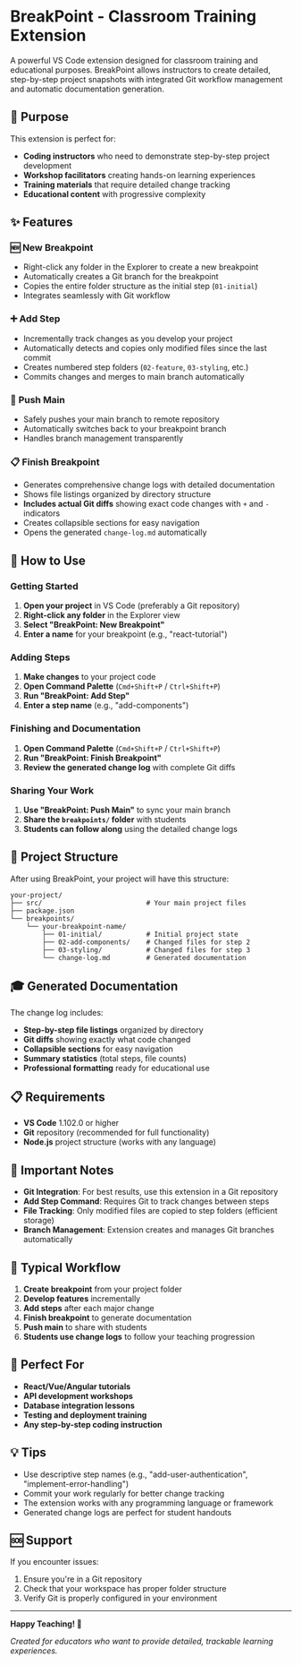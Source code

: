 # BreakPoint - Classroom Training Extension

A powerful VS Code extension designed for classroom training and educational purposes. BreakPoint allows instructors to create detailed, step-by-step project snapshots with integrated Git workflow management and automatic documentation generation.

## 🎯 Purpose

This extension is perfect for:
- **Coding instructors** who need to demonstrate step-by-step project development
- **Workshop facilitators** creating hands-on learning experiences
- **Training materials** that require detailed change tracking
- **Educational content** with progressive complexity

## ✨ Features

### 🆕 **New Breakpoint**
- Right-click any folder in the Explorer to create a new breakpoint
- Automatically creates a Git branch for the breakpoint
- Copies the entire folder structure as the initial step (`01-initial`)
- Integrates seamlessly with Git workflow

### ➕ **Add Step**
- Incrementally track changes as you develop your project
- Automatically detects and copies only modified files since the last commit
- Creates numbered step folders (`02-feature`, `03-styling`, etc.)
- Commits changes and merges to main branch automatically

### 🚀 **Push Main**
- Safely pushes your main branch to remote repository
- Automatically switches back to your breakpoint branch
- Handles branch management transparently

### 📋 **Finish Breakpoint**
- Generates comprehensive change logs with detailed documentation
- Shows file listings organized by directory structure
- **Includes actual Git diffs** showing exact code changes with `+` and `-` indicators
- Creates collapsible sections for easy navigation
- Opens the generated `change-log.md` automatically

## 🔧 How to Use

### Getting Started

1. **Open your project** in VS Code (preferably a Git repository)
2. **Right-click any folder** in the Explorer view
3. **Select "BreakPoint: New Breakpoint"**
4. **Enter a name** for your breakpoint (e.g., "react-tutorial")

### Adding Steps

1. **Make changes** to your project code
2. **Open Command Palette** (`Cmd+Shift+P` / `Ctrl+Shift+P`)
3. **Run "BreakPoint: Add Step"**
4. **Enter a step name** (e.g., "add-components")

### Finishing and Documentation

1. **Open Command Palette** (`Cmd+Shift+P` / `Ctrl+Shift+P`)
2. **Run "BreakPoint: Finish Breakpoint"**
3. **Review the generated change log** with complete Git diffs

### Sharing Your Work

1. **Use "BreakPoint: Push Main"** to sync your main branch
2. **Share the `breakpoints/` folder** with students
3. **Students can follow along** using the detailed change logs

## 📁 Project Structure

After using BreakPoint, your project will have this structure:

```
your-project/
├── src/                          # Your main project files
├── package.json
└── breakpoints/
    └── your-breakpoint-name/
        ├── 01-initial/           # Initial project state
        ├── 02-add-components/    # Changed files for step 2
        ├── 03-styling/           # Changed files for step 3
        └── change-log.md         # Generated documentation
```

## 🎓 Generated Documentation

The change log includes:
- **Step-by-step file listings** organized by directory
- **Git diffs** showing exactly what code changed
- **Collapsible sections** for easy navigation
- **Summary statistics** (total steps, file counts)
- **Professional formatting** ready for educational use

## 📋 Requirements

- **VS Code** 1.102.0 or higher
- **Git** repository (recommended for full functionality)
- **Node.js** project structure (works with any language)

## 🚨 Important Notes

- **Git Integration**: For best results, use this extension in a Git repository
- **Add Step Command**: Requires Git to track changes between steps
- **File Tracking**: Only modified files are copied to step folders (efficient storage)
- **Branch Management**: Extension creates and manages Git branches automatically

## 🔄 Typical Workflow

1. **Create breakpoint** from your project folder
2. **Develop features** incrementally
3. **Add steps** after each major change
4. **Finish breakpoint** to generate documentation
5. **Push main** to share with students
6. **Students use change logs** to follow your teaching progression

## 🎯 Perfect For

- **React/Vue/Angular tutorials**
- **API development workshops**
- **Database integration lessons**
- **Testing and deployment training**
- **Any step-by-step coding instruction**

## 💡 Tips

- Use descriptive step names (e.g., "add-user-authentication", "implement-error-handling")
- Commit your work regularly for better change tracking
- The extension works with any programming language or framework
- Generated change logs are perfect for student handouts

## 🆘 Support

If you encounter issues:
1. Ensure you're in a Git repository
2. Check that your workspace has proper folder structure
3. Verify Git is properly configured in your environment

---

**Happy Teaching! 🚀**

*Created for educators who want to provide detailed, trackable learning experiences.*

